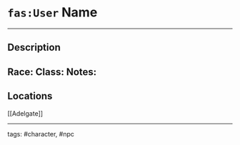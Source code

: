 # `fas:User` Name
---

## Description
**Race**: 
**Class**: 
**Notes**: 
- 
## Locations
[[Adelgate]]

---
tags: #character, #npc